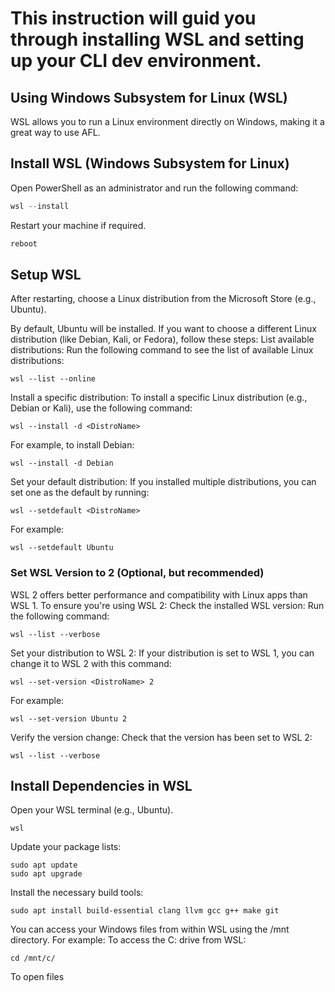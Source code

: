 # This instruction will guid you through installing WSL and setting up your CLI dev environment.

## Using Windows Subsystem for Linux (WSL)
WSL allows you to run a Linux environment directly on Windows, making it a great way to use AFL.

## Install WSL (Windows Subsystem for Linux)
Open PowerShell as an administrator and run the following command:
```powershell
wsl --install
```
Restart your machine if required.
```powershell
reboot
```
## Setup WSL
After restarting, choose a Linux distribution from the Microsoft Store (e.g., Ubuntu).

By default, Ubuntu will be installed. If you want to choose a different Linux distribution (like Debian, Kali, or Fedora), follow these steps:
List available distributions: Run the following command to see the list of available Linux distributions:
```
wsl --list --online
```

Install a specific distribution: To install a specific Linux distribution (e.g., Debian or Kali), use the following command:
```
wsl --install -d <DistroName>
```
For example, to install Debian:
```
wsl --install -d Debian
```
Set your default distribution: If you installed multiple distributions, you can set one as the default by running:
```
wsl --setdefault <DistroName>
```
For example:
```
wsl --setdefault Ubuntu
```
### Set WSL Version to 2 (Optional, but recommended)
WSL 2 offers better performance and compatibility with Linux apps than WSL 1. To ensure you're using WSL 2:
Check the installed WSL version: Run the following command:
```
wsl --list --verbose
```

Set your distribution to WSL 2: If your distribution is set to WSL 1, you can change it to WSL 2 with this command:
```
wsl --set-version <DistroName> 2
```

For example:
```
wsl --set-version Ubuntu 2
```

Verify the version change: Check that the version has been set to WSL 2:
```
wsl --list --verbose
```

## Install Dependencies in WSL
Open your WSL terminal (e.g., Ubuntu).
```
wsl
```
Update your package lists:
```
sudo apt update
sudo apt upgrade
```
Install the necessary build tools:
```
sudo apt install build-essential clang llvm gcc g++ make git
```

You can access your Windows files from within WSL using the /mnt directory. For example:
To access the C: drive from WSL:
```
cd /mnt/c/
```

To open files 

